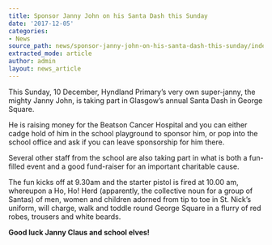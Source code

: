 ```yaml
---
title: Sponsor Janny John on his Santa Dash this Sunday
date: '2017-12-05'
categories:
- News
source_path: news/sponsor-janny-john-on-his-santa-dash-this-sunday/index.html
extracted_mode: article
author: admin
layout: news_article
---
```

This Sunday, 10 December, Hyndland Primary’s very own super-janny, the mighty Janny John, is taking part in Glasgow’s annual Santa Dash in George Square.

He is raising money for the Beatson Cancer Hospital and you can either cadge hold of him in the school playground to sponsor him, or pop into the school office and ask if you can leave sponsorship for him there.

Several other staff from the school are also taking part in what is both a fun-filled event and a good fund-raiser for an important charitable cause.

The fun kicks off at 9.30am and the starter pistol is fired at 10.00 am, whereupon a Ho, Ho! Herd (apparently, the collective noun for a group of Santas) of men, women and children adorned from tip to toe in St. Nick’s uniform, will charge, walk and toddle round George Square in a flurry of red robes, trousers and white beards.

**Good luck Janny Claus and school elves!**
